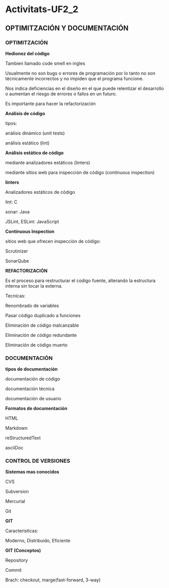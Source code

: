 # Activitats-UF2_2

## OPTIMITZACIÓN Y DOCUMENTACIÓN

### OPTIMITZACIÓN

**Hedionez del código**

Tambien llamado code smell en ingles

Usualmente no son bugs o errores de programación por lo tanto no son técnicamente incorrectos y no impiden que el programa funcione.

Nos indica deficiencias en el diseño en el que puede relentizar el desarrollo o aumentan el riesgo de errores o fallos en un futuro.

Es importante para hacer la refactorización

**Análisis de código**

tipos:

análisis dinámico (unit tests)

análisis estático (lint)

**Análisis estático de código**

mediante analizadores estáticos (linters)

mediante sitios web para inspección de código (continuous inspection)

**linters**

Analizadores estáticos de código

lint: C

sonar: Java

JSLint, ESLint: JavaScript

**Continuous Inspection**

sitios web que ofrecen inspección de código:

Scrutinizer

SonarQube

**REFACTORIZACIÓN**

Es el proceso para restructurar el codigo fuente, alterando la estructura interna sin tocar la externa.

Tecnicas:

Renombrado de variables

Pasar código duplicado a funciones

Eliminación de código inalcanzable

Eliminación de código redundante

Eliminación de código muerto

### DOCUMENTACIÓN

**tipos de documentación**

documentación de código

documentación técnica

documentación de usuario

**Formatos de documentación**

HTML

Markdown

reStructuredText

asciiDoc

### CONTROL DE VERSIONES

**Sistemas mas conocidos**

CVS

Subversion

Mercurial

Git

**GIT**

Caracteristicas:

Moderno, Distribuido, Eficiente

**GIT (Conceptos)**

Repository

Commit

Brach: checkout, marge(fast-forward, 3-way)
